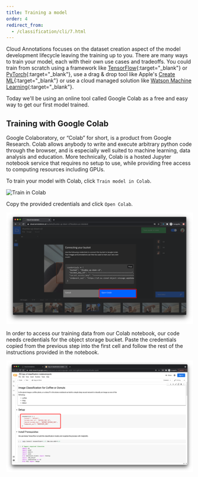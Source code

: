 ```yaml
---
title: Training a model
order: 4
redirect_from:
  - /classification/cli/7.html
---
```


Cloud Annotations focuses on the dataset creation aspect of the model development lifecycle leaving the training up to you. There are many ways to train your model, each with their own use cases and tradeoffs. You could train from scratch using a framework like [TensorFlow](https://www.tensorflow.org/){:target="_blank"} or [PyTorch](https://pytorch.org/){:target="_blank"}, use a drag & drop tool like Apple's [Create ML](https://developer.apple.com/machine-learning/create-ml/){:target="_blank"} or use a cloud managed solution like [Watson Machine Learning](https://www.ibm.com/cloud/machine-learning){:target="_blank"}.

Today we'll be using an online tool called Google Colab as a free and easy way to get our first model trained.

## Training with Google Colab
Google Colaboratory, or “Colab” for short, is a product from Google Research. Colab allows anybody to write and execute arbitrary python code through the browser, and is especially well suited to machine learning, data analysis and education. More technically, Colab is a hosted Jupyter notebook service that requires no setup to use, while providing free access to computing resources including GPUs.

To train your model with Colab, click `Train model in Colab`.

![Train in Colab](assets/colab_train_in.png)


Copy the provided credentials and click `Open Colab`.

![Colab Credentials](assets/colab_credentials.png)


In order to access our training data from our Colab notebook, our code needs credentials for the object storage bucket. Paste the credentials copied from the previous step into the first cell and follow the rest of the instructions provided in the notebook.

![Colab Screenshot](assets/colab_screenshot.png)
